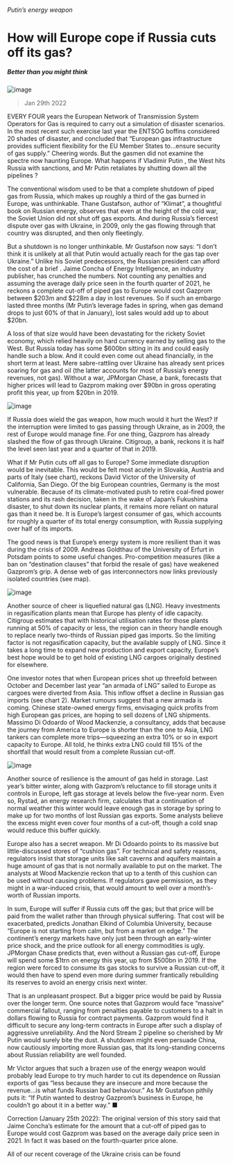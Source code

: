 ###### Putin’s energy weapon
# How will Europe cope if Russia cuts off its gas? 
##### Better than you might think 
![image](images/20220129_eup001.jpg) 
> Jan 29th 2022 
EVERY FOUR years the European Network of Transmission System Operators for Gas is required to carry out a simulation of disaster scenarios. In the most recent such exercise last year the ENTSOG boffins considered 20 shades of disaster, and concluded that “European gas infrastructure provides sufficient flexibility for the EU Member States to…ensure security of gas supply.” Cheering words. But the gasmen did not examine the spectre now haunting Europe. What happens if Vladimir Putin , the West hits Russia with sanctions, and Mr Putin retaliates by shutting down all the pipelines ?
The conventional wisdom used to be that a complete shutdown of piped gas from Russia, which makes up roughly a third of the gas burned in Europe, was unthinkable. Thane Gustafson, author of “Klimat”, a thoughtful book on Russian energy, observes that even at the height of the cold war, the Soviet Union did not shut off gas exports. And during Russia’s fiercest dispute over gas with Ukraine, in 2009, only the gas flowing through that country was disrupted, and then only fleetingly.

But a shutdown is no longer unthinkable. Mr Gustafson now says: “I don’t think it is unlikely at all that Putin would actually reach for the gas tap over Ukraine.” Unlike his Soviet predecessors, the Russian president can afford the cost of a brief . Jaime Concha of Energy Intelligence, an industry publisher, has crunched the numbers. Not counting any penalties and assuming the average daily price seen in the fourth quarter of 2021, he reckons a complete cut-off of piped gas to Europe would cost Gazprom between $203m and $228m a day in lost revenues. So if such an embargo lasted three months (Mr Putin’s leverage fades in spring, when gas demand drops to just 60% of that in January), lost sales would add up to about $20bn.
A loss of that size would have been devastating for the rickety Soviet economy, which relied heavily on hard currency earned by selling gas to the West. But Russia today has some $600bn sitting in its  and could easily handle such a blow. And it could even come out ahead financially, in the short term at least. Mere sabre-rattling over Ukraine has already sent prices soaring for gas and oil (the latter accounts for most of Russia’s energy revenues, not gas). Without a war, JPMorgan Chase, a bank, forecasts that higher prices will lead to Gazprom making over $90bn in gross operating profit this year, up from $20bn in 2019.
![image](images/20220129_euc082.png) 

If Russia does wield the gas weapon, how much would it hurt the West? If the interruption were limited to gas passing through Ukraine, as in 2009, the rest of Europe would manage fine. For one thing, Gazprom has already slashed the flow of gas through Ukraine. Citigroup, a bank, reckons it is half the level seen last year and a quarter of that in 2019.
What if Mr Putin cuts off all gas to Europe? Some immediate disruption would be inevitable. This would be felt most acutely in Slovakia, Austria and parts of Italy (see chart), reckons David Victor of the University of California, San Diego. Of the big European countries, Germany is the most vulnerable. Because of its climate-motivated push to retire coal-fired power stations and its rash decision, taken in the wake of Japan’s Fukushima disaster, to shut down its nuclear plants, it remains more reliant on natural gas than it need be. It is Europe’s largest consumer of gas, which accounts for roughly a quarter of its total energy consumption, with Russia supplying over half of its imports.
The good news is that Europe’s energy system is more resilient than it was during the crisis of 2009. Andreas Goldthau of the University of Erfurt in Potsdam points to some useful changes. Pro-competition measures (like a ban on “destination clauses” that forbid the resale of gas) have weakened Gazprom’s grip. A dense web of gas interconnectors now links previously isolated countries (see map).
![image](images/20220129_eum910.png) 

Another source of cheer is liquefied natural gas (LNG). Heavy investments in regasification plants mean that Europe has plenty of idle capacity. Citigroup estimates that with historical utilisation rates for those plants running at 50% of capacity or less, the region can in theory handle enough to replace nearly two-thirds of Russian piped gas imports. So the limiting factor is not regasification capacity, but the available supply of LNG. Since it takes a long time to expand new production and export capacity, Europe’s best hope would be to get hold of existing LNG cargoes originally destined for elsewhere.
One investor notes that when European prices shot up threefold between October and December last year “an armada of LNG” sailed to Europe as cargoes were diverted from Asia. This inflow offset a decline in Russian gas imports (see chart 2). Market rumours suggest that a new armada is coming. Chinese state-owned energy firms, envisaging quick profits from high European gas prices, are hoping to sell dozens of LNG shipments. Massimo Di Odoardo of Wood Mackenzie, a consultancy, adds that because the journey from America to Europe is shorter than the one to Asia, LNG tankers can complete more trips—squeezing an extra 10% or so in export capacity to Europe. All told, he thinks extra LNG could fill 15% of the shortfall that would result from a complete Russian cut-off.
![image](images/20220129_euc079.png) 

Another source of resilience is the amount of gas held in storage. Last year’s bitter winter, along with Gazprom’s reluctance to fill storage units it controls in Europe, left gas storage at levels below the five-year norm. Even so, Rystad, an energy research firm, calculates that a continuation of normal weather this winter would leave enough gas in storage by spring to make up for two months of lost Russian gas exports. Some analysts believe the excess might even cover four months of a cut-off, though a cold snap would reduce this buffer quickly.
Europe also has a secret weapon. Mr Di Odoardo points to its massive but little-discussed stores of “cushion gas”. For technical and safety reasons, regulators insist that storage units like salt caverns and aquifers maintain a huge amount of gas that is not normally available to put on the market. The analysts at Wood Mackenzie reckon that up to a tenth of this cushion can be used without causing problems. If regulators gave permission, as they might in a war-induced crisis, that would amount to well over a month’s-worth of Russian imports.
In sum, Europe will suffer if Russia cuts off the gas; but that price will be paid from the wallet rather than through physical suffering. That cost will be exacerbated, predicts Jonathan Elkind of Columbia University, because “Europe is not starting from calm, but from a market on edge.” The continent’s energy markets have only just been through an early-winter price shock, and the price outlook for all energy commodities is ugly. JPMorgan Chase predicts that, even without a Russian gas cut-off, Europe will spend some $1trn on energy this year, up from $500bn in 2019. If the region were forced to consume its gas stocks to survive a Russian cut-off, it would then have to spend even more during summer frantically rebuilding its reserves to avoid an energy crisis next winter.
That is an unpleasant prospect. But a bigger price would be paid by Russia over the longer term. One source notes that Gazprom would face “massive” commercial fallout, ranging from penalties payable to customers to a halt in dollars flowing to Russia for contract payments. Gazprom would find it difficult to secure any long-term contracts in Europe after such a display of aggressive unreliability. And the Nord Stream 2 pipeline so cherished by Mr Putin would surely bite the dust. A shutdown might even persuade China, now cautiously importing more Russian gas, that its long-standing concerns about Russian reliability are well founded.
Mr Victor argues that such a brazen use of the energy weapon would probably lead Europe to try much harder to cut its dependence on Russian exports of gas “less because they are insecure and more because the revenue…is what funds Russian bad behaviour.” As Mr Gustafson pithily puts it: “If Putin wanted to destroy Gazprom’s business in Europe, he couldn’t go about it in a better way.” ■
Correction (January 25th 2022): The original version of this story said that Jaime Concha’s estimate for the amount that a cut-off of piped gas to Europe would cost Gazprom was based on the average daily price seen in 2021. In fact it was based on the fourth-quarter price alone.
All of our recent coverage of the Ukraine crisis can be found 

